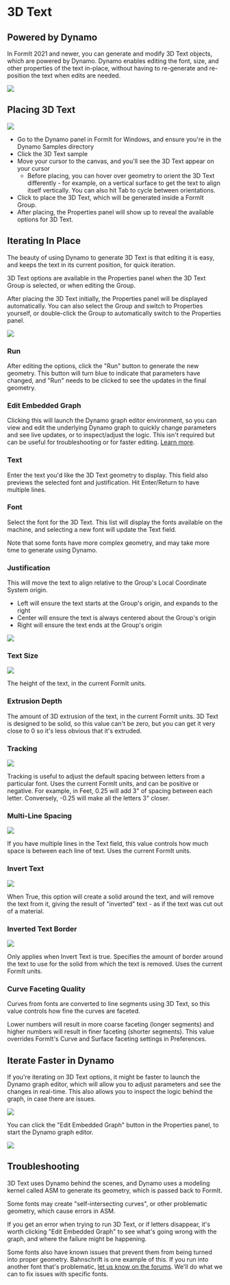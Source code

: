 # 3D Text

## Powered by Dynamo

In FormIt 2021 and newer, you can generate and modify 3D Text objects, which are powered by Dynamo. Dynamo enables editing the font, size, and other properties of the text in-place, without having to re-generate and re-position the text when edits are needed.

![](../.gitbook/assets/3d-text_original.png)

## Placing 3D Text

![](../.gitbook/assets/3d-text-placement.gif)

* Go to the Dynamo panel in FormIt for Windows, and ensure you're in the Dynamo Samples directory
* Click the 3D Text sample
* Move your cursor to the canvas, and you'll see the 3D Text appear on your cursor
  * Before placing, you can hover over geometry to orient the 3D Text differently - for example, on a vertical surface to get the text to align itself vertically. You can also hit Tab to cycle between orientations.
* Click to place the 3D Text, which will be generated inside a FormIt Group.
* After placing, the Properties panel will show up to reveal the available options for 3D Text.

## Iterating In Place

The beauty of using Dynamo to generate 3D Text is that editing it is easy, and keeps the text in its current position, for quick iteration.

3D Text options are available in the Properties panel when the 3D Text Group is selected, or when editing the Group. 

After placing the 3D Text initially, the Properties panel will be displayed automatically. You can also select the Group and switch to Properties yourself, or double-click the Group to automatically switch to the Properties panel.

![](../.gitbook/assets/3d-text-options.png)

### Run

After editing the options, click the "Run" button to generate the new geometry. This button will turn blue to indicate that parameters have changed, and "Run" needs to be clicked to see the updates in the final geometry.

### Edit Embedded Graph

Clicking this will launch the Dynamo graph editor environment, so you can view and edit the underlying Dynamo graph to quickly change parameters and see live updates, or to inspect/adjust the logic. This isn't required but can be useful for troubleshooting or for faster editing. [Learn more](https://windows.help.formit.autodesk.com/tool-library/3d-text#iterate-faster-in-dynamo). 

### Text

Enter the text you'd like the 3D Text geometry to display. This field also previews the selected font and justification. Hit Enter/Return to have multiple lines. 

### Font

Select the font for the 3D Text. This list will display the fonts available on the machine, and selecting a new font will update the Text field. 

Note that some fonts have more complex geometry, and may take more time to generate using Dynamo.

### Justification

This will move the text to align relative to the Group's Local Coordinate System origin. 

* Left will ensure the text starts at the Group's origin, and expands to the right
* Center will ensure the text is always centered about the Group's origin
* Right will ensure the text ends at the Group's origin

![](../.gitbook/assets/3d-text-justification-combined.png)

### Text Size

![](../.gitbook/assets/3d-text-text-size.png)

The height of the text, in the current FormIt units.

### Extrusion Depth

The amount of 3D extrusion of the text, in the current FormIt units. 3D Text is designed to be solid, so this value can't be zero, but you can get it very close to 0 so it's less obvious that it's extruded.

### Tracking

![](../.gitbook/assets/3d-text-tracking.png)

Tracking is useful to adjust the default spacing between letters from a particular font. Uses the current FormIt units, and can be positive or negative. For example, in Feet, 0.25 will add 3" of spacing between each letter. Conversely, -0.25 will make all the letters 3" closer. 

### Multi-Line Spacing

![](../.gitbook/assets/3d-text-multi-line.png)

If you have multiple lines in the Text field, this value controls how much space is between each line of text. Uses the current FormIt units.

### Invert Text

![](../.gitbook/assets/3d-text-inverted.png)

When True, this option will create a solid around the text, and will remove the text from it, giving the result of "inverted" text - as if the text was cut out of a material. 

### Inverted Text Border

![](../.gitbook/assets/3d-text-inverted-border.png)

Only applies when Invert Text is true. Specifies the amount of border around the text to use for the solid from which the text is removed. Uses the current FormIt units.

### Curve Faceting Quality

Curves from fonts are converted to line segments using 3D Text, so this value controls how fine the curves are faceted. 

Lower numbers will result in more coarse faceting \(longer segments\) and higher numbers will result in finer faceting \(shorter segments\). This value overrides FormIt's Curve and Surface faceting settings in Preferences.

## Iterate Faster in Dynamo

If you're iterating on 3D Text options, it might be faster to launch the Dynamo graph editor, which will allow you to adjust parameters and see the changes in real-time. This also allows you to inspect the logic behind the graph, in case there are issues. 

![](../.gitbook/assets/3d-text-edit-embedded.png)

You can click the "Edit Embedded Graph" button in the Properties panel, to start the Dynamo graph editor.

![](../.gitbook/assets/3d-text-edit-embedded-windows.png)

## Troubleshooting

3D Text uses Dynamo behind the scenes, and Dynamo uses a modeling kernel called ASM to generate its geometry, which is passed back to FormIt. 

Some fonts may create "self-intersecting curves", or other problematic geometry, which cause errors in ASM. 

If you get an error when trying to run 3D Text, or if letters disappear, it's worth clicking "Edit Embedded Graph" to see what's going wrong with the graph, and where the failure might be happening. 

Some fonts also have known issues that prevent them from being turned into proper geometry. Bahnschrift is one example of this. If you run into another font that's problematic, [let us know on the forums](https://forums.autodesk.com/t5/formit-forum/bd-p/142). We'll do what we can to fix issues with specific fonts.





